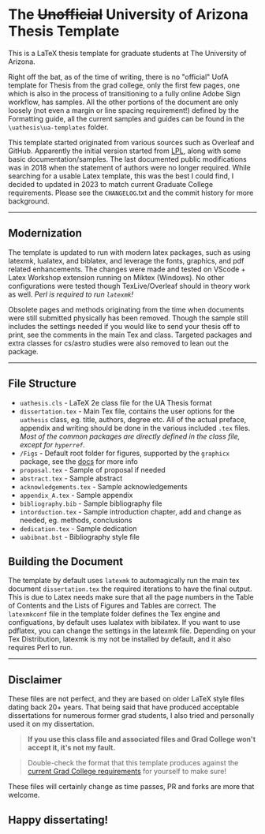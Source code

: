 # The ~~Unofficial~~ University of Arizona Thesis Template

This is a LaTeX thesis template for graduate students at The University of Arizona.

Right off the bat, as of the time of writing, there is no "official" UofA template for Thesis from the grad college, only the first few pages, one which is also in the process of transitioning to a fully online Adobe Sign workflow, has samples.
All the other portions of the document are only loosely (not even a margin or line spacing requirement!) defined by the Formatting guide, all the current samples and guides can be found in the `\uathesis\ua-templates` folder.

This template started originated from various sources such as Overleaf and GitHub.
Apparently the initial version started from [LPL](https://www.lpl.arizona.edu/), along with some basic documentation/samples. The last documented public modifications was in 2018 when the statement of authors were no longer required.
While searching for a usable Latex template, this was the best I could find, I decided to updated in 2023 to match current Graduate College requirements. Please see the `CHANGELOG`.txt and the commit history for more background.

----
## Modernization

The template is updated to run with modern latex packages, such as using latexmk, lualatex, and biblatex, and leverage the fonts, graphics, and pdf related enhancements.
The changes were made and tested on VScode + Latex Workshop extension running on Miktex (Windows).
No other configurations were tested though TexLive/Overleaf should in theory work as well.
*Perl is required to run `latexmk`!*

Obsolete pages and methods originating from the time when documents were still submitted physically has been removed.
Though the sample still includes the settings needed if you would like to send your thesis off to print, see the comments in the main Tex and class.
Targeted packages and extra classes for cs/astro studies were also removed to lean out the package.

----

## File Structure

- `uathesis.cls` - LaTeX 2e class file for the UA Thesis format
- `dissertation.tex` - Main Tex file, contains the user options for the `uathesis` class, eg. title, authors, degree etc.
All of the actual preface, appendix and writing should be done in the various included `.tex` files.
*Most of the common packages are directly defined in the class file, except for `hyperref`.*
- `/Figs` - Default root folder for figures, supported by the `graphicx` package, see the [docs](https://ctan.org/pkg/latex-graphics) for more info
- `proposal.tex` - Sample of proposal if needed
- `abstract.tex` - Sample abstract
- `acknowledgements.tex` - Sample acknowledgements
- `appendix_A.tex` - Sample appendix
- `bibliography.bib` - Sample bibliography file
- `intorduction.tex` - Sample introduction chapter, add and change as needed, eg. methods, conclusions
- `dedication.tex` - Sample dedication
- `uabibnat.bst` - Bibliography style file

## Building the Document

The template by default uses `latexmk` to automagically run the main tex document `dissertation.tex` the required iterations to have the final output.
This is due to Latex needs make sure that all the page numbers in the Table of Contents and
the Lists of Figures and Tables are correct.
The `latexmkconf` file in the template folder defines the Tex engine and configuations, by default uses lualatex with bibilatex.
If you want to use pdflatex, you can change the settings in the latexmk file.
Depending on your Tex Distribution, latexmk is my not be installed by default, and it also requires Perl to run.

----
## Disclaimer

These files are not perfect, and they are based on older LaTeX style files dating back 20+ years.
That being said that have produced acceptable dissertations for numerous former grad students, I also tried and personally used it on my dissertation.

> **If you use this class file and associated files and Grad College won't accept it, it's not my fault.**

>Double-check the format that this template produces against the [current Grad College requirements](https://grad.arizona.edu/gsas/dissertations-theses/dissertation-and-thesis-formatting-guides) for yourself to make sure!

These files will certainly change as time passes, PR and forks are more that welcome.

## Happy dissertating!